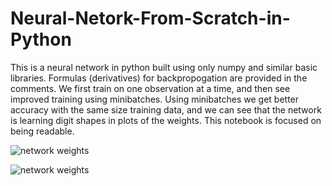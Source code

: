 # Neural-Netork-From-Scratch-in-Python
 This is a neural network in python built using only numpy and similar basic libraries.  Formulas (derivatives) for backpropogation are provided in the comments.  We first train on one observation at a time, and then see improved training using minibatches.  Using minibatches we get better accuracy with the same size training data, and we can see that the network is learning digit shapes in plots of the weights. This notebook is focused on being readable.

![network weights](https://github.com/wbasener/Neural-Netork-From-Scratch-in-Python/blob/main/weights_image.png?raw=true)

![network weights](https://github.com/wbasener/Neural-Netork-From-Scratch-in-Python/blob/main/Network_Diagram.png?raw=true)
